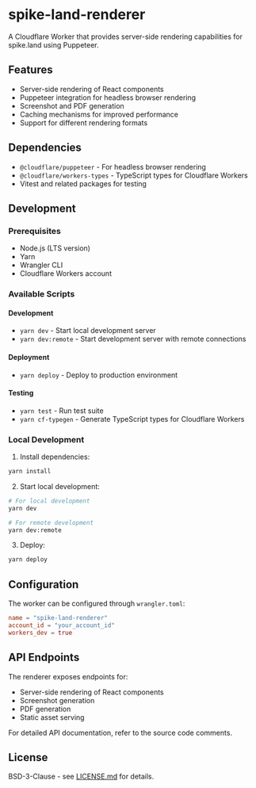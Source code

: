 # spike-land-renderer

A Cloudflare Worker that provides server-side rendering capabilities for spike.land using Puppeteer.

## Features

- Server-side rendering of React components
- Puppeteer integration for headless browser rendering
- Screenshot and PDF generation
- Caching mechanisms for improved performance
- Support for different rendering formats

## Dependencies

- `@cloudflare/puppeteer` - For headless browser rendering
- `@cloudflare/workers-types` - TypeScript types for Cloudflare Workers
- Vitest and related packages for testing

## Development

### Prerequisites

- Node.js (LTS version)
- Yarn
- Wrangler CLI
- Cloudflare Workers account

### Available Scripts

#### Development

- `yarn dev` - Start local development server
- `yarn dev:remote` - Start development server with remote connections

#### Deployment

- `yarn deploy` - Deploy to production environment

#### Testing

- `yarn test` - Run test suite
- `yarn cf-typegen` - Generate TypeScript types for Cloudflare Workers

### Local Development

1. Install dependencies:

```bash
yarn install
```

2. Start local development:

```bash
# For local development
yarn dev

# For remote development
yarn dev:remote
```

3. Deploy:

```bash
yarn deploy
```

## Configuration

The worker can be configured through `wrangler.toml`:

```toml
name = "spike-land-renderer"
account_id = "your_account_id"
workers_dev = true
```

## API Endpoints

The renderer exposes endpoints for:

- Server-side rendering of React components
- Screenshot generation
- PDF generation
- Static asset serving

For detailed API documentation, refer to the source code comments.

## License

BSD-3-Clause - see [LICENSE.md](../../LICENSE.md) for details.
